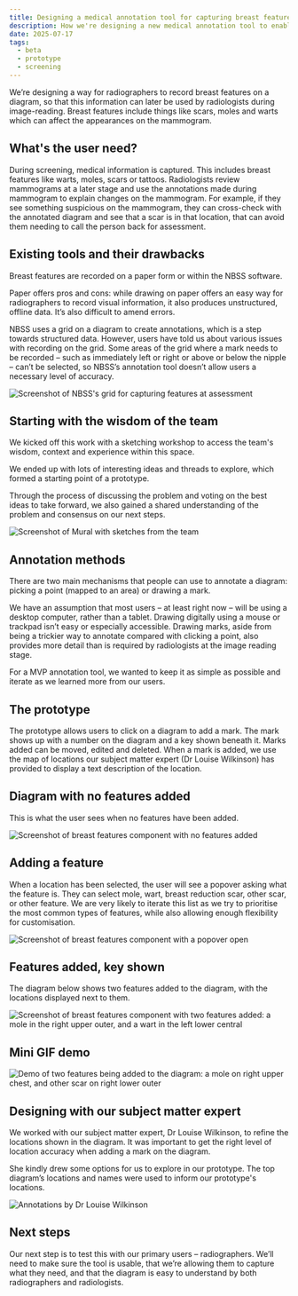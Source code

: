 ```yaml
---
title: Designing a medical annotation tool for capturing breast features  
description: How we're designing a new medical annotation tool to enable users to capture features 
date: 2025-07-17
tags:
  - beta
  - prototype
  - screening
---
```


We’re designing a way for radiographers to record breast features on a diagram, so that this information can later be used by radiologists during image-reading. Breast features include things like scars, moles and warts which can affect the appearances on the mammogram.

## What's the user need?

During screening, medical information is captured. This includes breast features like warts, moles, scars or tattoos. Radiologists review mammograms at a later stage and use the annotations made during mammogram to explain changes on the mammogram. For example, if they see something suspicious on the mammogram, they can cross-check with the annotated diagram and see that a scar is in that location, that can avoid them needing to call the person back for assessment.

## Existing tools and their drawbacks

Breast features are recorded on a paper form or within the NBSS software.

Paper offers pros and cons: while drawing on paper offers an easy way for radiographers to record visual information, it also produces unstructured, offline data. It’s also difficult to amend errors.

NBSS uses a grid on a diagram to create annotations, which is a step towards structured data. However, users have told us about various issues with recording on the grid. Some areas of the grid where a mark needs to be recorded – such as immediately left or right or above or below the nipple – can’t be selected, so NBSS’s annotation tool doesn’t allow users a necessary level of accuracy.

![Screenshot of NBSS's grid for capturing features at assessment](nbss.png)

## Starting with the wisdom of the team

We kicked off this work with a sketching workshop to access the team's wisdom, context and experience within this space.

We ended up with lots of interesting ideas and threads to explore, which formed a starting point of a prototype.

Through the process of discussing the problem and voting on the best ideas to take forward, we also gained a shared understanding of the problem and consensus on our next steps.

![Screenshot of Mural with sketches from the team](bf-workshop.png)

## Annotation methods

There are two main mechanisms that people can use to annotate a diagram: picking a point (mapped to an area) or drawing a mark.

We have an assumption that most users – at least right now – will be using a desktop computer, rather than a tablet. Drawing digitally using a mouse or trackpad isn’t easy or especially accessible. Drawing marks, aside from being a trickier way to annotate compared with clicking a point, also provides more detail than is required by radiologists at the image reading stage.

For a MVP annotation tool, we wanted to keep it as simple as possible and iterate as we learned more from our users.

## The prototype

The prototype allows users to click on a diagram to add a mark. The mark shows up with a number on the diagram and a key shown beneath it. Marks added can be moved, edited and deleted. When a mark is added, we use the map of locations our subject matter expert (Dr Louise Wilkinson) has provided to display a text description of the location.

## Diagram with no features added

This is what the user sees when no features have been added.

![Screenshot of breast features component with no features added](bf-1.png)

## Adding a feature

When a location has been selected, the user will see a popover asking what the feature is. They can select mole, wart, breast reduction scar, other scar, or other feature. We are very likely to iterate this list as we try to prioritise the most common types of features, while also allowing enough flexibility for customisation.

![Screenshot of breast features component with a popover open](bf-2.png)

## Features added, key shown

The diagram below shows two features added to the diagram, with the locations displayed next to them.

![Screenshot of breast features component with two features added: a mole in the right upper outer, and a wart in the left lower central](bf-3.png)

## Mini GIF demo

![Demo of two features being added to the diagram: a mole on right upper chest, and other scar on right lower outer](bf-demo.gif)

## Designing with our subject matter expert

We worked with our subject matter expert, Dr Louise Wilkinson, to refine the locations shown in the diagram. It was important to get the right level of location accuracy when adding a mark on the diagram.

She kindly drew some options for us to explore in our prototype. The top diagram’s locations and names were used to inform our prototype's locations.

![Annotations by Dr Louise Wilkinson](lw.png)

## Next steps

Our next step is to test this with our primary users – radiographers. We’ll need to make sure the tool is usable, that we’re allowing them to capture what they need, and that the diagram is easy to understand by both radiographers and radiologists.

